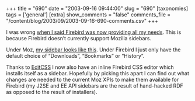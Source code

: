 +++
title = "690"
date = "2003-09-16 09:44:00"
slug = "690"
[taxonomies]
tags = ['general']
[extra]
show_comments = "false"
comments_file = "/content/blog/2003/09/2003-09-16-690-comments.csv"
+++

I was wrong [when I said Firebird was now providing all my needs](http://pipthepixie.tripod.com/blog/archive/2003_09_01_blog.html#106329532016716065). This is because Firebird doesn’t currently support Mozilla sidebars.

Under Moz, [my sidebar looks like this](http://philwilson.org/images/sidebar.png). Under Firebird I just only have the default choice of “Downloads”, “Bookmarks” or “History”.

Thanks to [EditCSS](http://editcss.mozdev.org) I now also have an inline Firebird CSS editor which installs itself as a sidebar. Hopefully by picking this apart I can find out what changes are needed to the current Moz XPIs to make them available for Firebird (my J2SE and EE API sidebars are the result of hand-hacked RDF as opposed to the result of installers).
